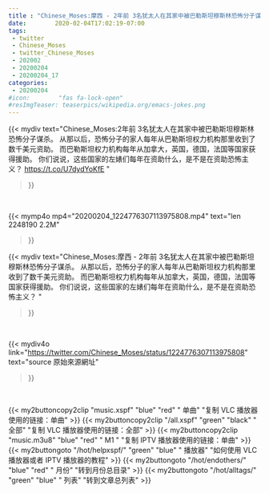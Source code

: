 ```yaml
---
title : "Chinese_Moses:摩西 - 2年前 3名犹太人在其家中被巴勒斯坦穆斯林恐怖分子谋杀。 从那以后，恐怖分子的家人每年从巴勒斯坦权力机构那里收到了数千美元资助。 而巴勒斯坦权力机构每年从加拿大，英国，德国，法国等国家获得援助。 你们说说，这些国家的左婊们每年在资助什么，是不是在资助恐怖主义？ "
date:        2020-02-04T17:02:19-07:00
tags:
 - twitter
 - Chinese_Moses
 - twitter_Chinese_Moses
 - 202002
 - 20200204
 - 20200204_17
categories:
 - 20200204
#icon:        "fas fa-lock-open"
#resImgTeaser: teaserpics/wikipedia.org/emacs-jokes.png
---
```


{{< mydiv text="Chinese_Moses:2年前 3名犹太人在其家中被巴勒斯坦穆斯林恐怖分子谋杀。 从那以后，恐怖分子的家人每年从巴勒斯坦权力机构那里收到了数千美元资助。 而巴勒斯坦权力机构每年从加拿大，英国，德国，法国等国家获得援助。 你们说说，这些国家的左婊们每年在资助什么，是不是在资助恐怖主义？  https://t.co/U7dydYoKfE "
>}}
<br>


{{< mymp4o mp4="20200204_1224776307113975808.mp4"
text="len 2248190    2.2M"
>}}


{{< mydiv text="Chinese_Moses:摩西 - 2年前 3名犹太人在其家中被巴勒斯坦穆斯林恐怖分子谋杀。 从那以后，恐怖分子的家人每年从巴勒斯坦权力机构那里收到了数千美元资助。 而巴勒斯坦权力机构每年从加拿大，英国，德国，法国等国家获得援助。 你们说说，这些国家的左婊们每年在资助什么，是不是在资助恐怖主义？ "
>}}
<br>

{{< mydiv4o link="https://twitter.com/Chinese_Moses/status/1224776307113975808"
text="source 原始來源網址"
>}}


<br>





{{< my2buttoncopy2clip "music.xspf"        "blue"   "red"    " 单曲"  "复制 VLC 播放器使用的链接：单曲" >}} {{< my2buttoncopy2clip "/all.xspf"         "green"  "black"  " 全部"  "复制 VLC 播放器使用的链接：全部" >}} {{< my2buttoncopy2clip "music.m3u8"        "blue"   "red"    " M1 "    "复制 IPTV 播放器使用的链接：单曲" >}} {{< my2buttongoto      "/hot/helpxspf/"    "green"  "blue"   " 播放器" "如何使用 VLC 播放器或者 IPTV 播放器的教程" >}} {{< my2buttongoto      "/hot/endothers/"   "blue"   "red"    " 月份"   "转到月份总目录" >}} {{< my2buttongoto      "/hot/alltags/"     "green"  "blue"   " 列表"   "转到文章总列表" >}} 
